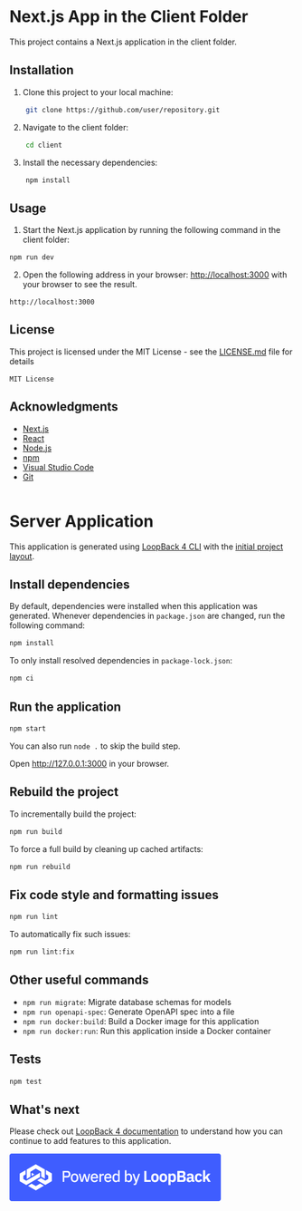 # Next.js App in the Client Folder

This project contains a Next.js application in the client folder.

## Installation

1. Clone this project to your local machine:

```bash
    git clone https://github.com/user/repository.git
```

2. Navigate to the client folder:

```bash
    cd client
```

3. Install the necessary dependencies:

```bash
    npm install
```

## Usage

1. Start the Next.js application by running the following command in the client folder:

```bash	
npm run dev
```

2. Open the following address in your browser: [http://localhost:3000](http://localhost:3000) with your browser to see the result.

```arduino
http://localhost:3000
```

## License

This project is licensed under the MIT License - see the [LICENSE.md](LICENSE.md) file for details

```arduino
MIT License
```

## Acknowledgments

- [Next.js](https://nextjs.org/)
- [React](https://reactjs.org/)
- [Node.js](https://nodejs.org/en/)
- [npm](https://www.npmjs.com/)
- [Visual Studio Code](https://code.visualstudio.com/)
- [Git](https://git-scm.com/)

```
``` 

# Server Application

This application is generated using [LoopBack 4 CLI](https://loopback.io/doc/en/lb4/Command-line-interface.html) with the
[initial project layout](https://loopback.io/doc/en/lb4/Loopback-application-layout.html).

## Install dependencies

By default, dependencies were installed when this application was generated.
Whenever dependencies in `package.json` are changed, run the following command:

```sh
npm install
```

To only install resolved dependencies in `package-lock.json`:

```sh
npm ci
```

## Run the application

```sh
npm start
```

You can also run `node .` to skip the build step.

Open http://127.0.0.1:3000 in your browser.

## Rebuild the project

To incrementally build the project:

```sh
npm run build
```

To force a full build by cleaning up cached artifacts:

```sh
npm run rebuild
```

## Fix code style and formatting issues

```sh
npm run lint
```

To automatically fix such issues:

```sh
npm run lint:fix
```

## Other useful commands

- `npm run migrate`: Migrate database schemas for models
- `npm run openapi-spec`: Generate OpenAPI spec into a file
- `npm run docker:build`: Build a Docker image for this application
- `npm run docker:run`: Run this application inside a Docker container

## Tests

```sh
npm test
```

## What's next

Please check out [LoopBack 4 documentation](https://loopback.io/doc/en/lb4/) to
understand how you can continue to add features to this application.

[![LoopBack](https://github.com/loopbackio/loopback-next/raw/master/docs/site/imgs/branding/Powered-by-LoopBack-Badge-(blue)-@2x.png)](http://loopback.io/)
